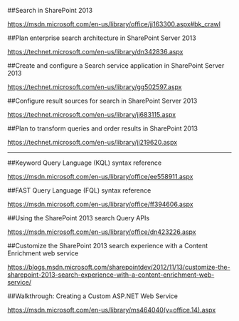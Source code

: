 ##Search in SharePoint 2013

https://msdn.microsoft.com/en-us/library/office/jj163300.aspx#bk_crawl

##Plan enterprise search architecture in SharePoint Server 2013

https://technet.microsoft.com/en-us/library/dn342836.aspx

##Create and configure a Search service application in SharePoint Server 2013

https://technet.microsoft.com/en-us/library/gg502597.aspx

##Configure result sources for search in SharePoint Server 2013

https://technet.microsoft.com/en-us/library/jj683115.aspx

##Plan to transform queries and order results in SharePoint 2013

https://technet.microsoft.com/en-us/library/jj219620.aspx


--------------------------------------------------------------------------

##Keyword Query Language (KQL) syntax reference

https://msdn.microsoft.com/en-us/library/office/ee558911.aspx

##FAST Query Language (FQL) syntax reference

https://msdn.microsoft.com/en-us/library/office/ff394606.aspx

##Using the SharePoint 2013 search Query APIs

https://msdn.microsoft.com/en-us/library/office/dn423226.aspx

##Customize the SharePoint 2013 search experience with a Content Enrichment web service

https://blogs.msdn.microsoft.com/sharepointdev/2012/11/13/customize-the-sharepoint-2013-search-experience-with-a-content-enrichment-web-service/

##Walkthrough: Creating a Custom ASP.NET Web Service

https://msdn.microsoft.com/en-us/library/ms464040(v=office.14).aspx

